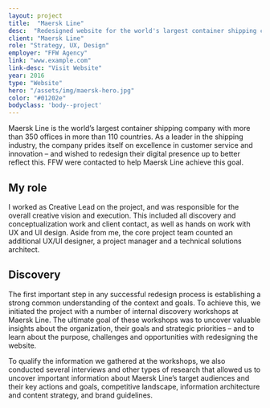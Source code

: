 ```yaml
---
layout: project
title:  "Maersk Line"
desc:  "Redesigned website for the world's largest container shipping company."
client: "Maersk Line"
role: "Strategy, UX, Design"
employer: "FFW Agency"
link: "www.example.com"
link-desc: "Visit Website"
year: 2016
type: "Website"
hero: "/assets/img/maersk-hero.jpg"
color: "#01202e"
bodyclass: 'body--project'
---
```


Maersk Line is the world’s largest container shipping company with more than 350 offices in more than 110 countries. As a leader in the shipping industry, the company prides itself on excellence in customer service and innovation – and wished to redesign their digital presence up to better reflect this. FFW were contacted to help Maersk Line achieve this goal.

My role
---------
I worked as Creative Lead on the project, and was responsible for the overall creative vision and execution. This included all discovery and conceptualization work and client contact, as well as hands on work with UX and UI design. Aside from me, the core project team counted an additional UX/UI designer, a project manager and a technical solutions architect.

Discovery
---------
The first important step in any successful redesign process is establishing a strong common understanding of the context and goals. To achieve this, we initiated the project with a number of internal discovery workshops at Maersk Line. The ultimate goal of these workshops was to uncover valuable insights about the organization, their goals and strategic priorities – and to learn about the purpose, challenges and opportunities with redesigning the website.

To qualify the information we gathered at the workshops, we also conducted several interviews and other types of research that allowed us to uncover important information about Maersk Line’s target audiences and their key actions and goals, competitive landscape, information architecture and content strategy, and brand guidelines.
